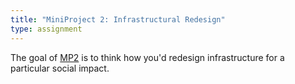 ```yaml
---
title: "MiniProject 2: Infrastructural Redesign"
type: assignment
---
```


The goal of [MP2](mp2) is to think how you'd redesign infrastructure for a particular social impact.
